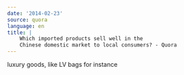 ```yaml
---
date: '2014-02-23'
source: quora
language: en
title: |
    Which imported products sell well in the
    Chinese domestic market to local consumers? - Quora
---
```


luxury goods, like LV bags for instance
